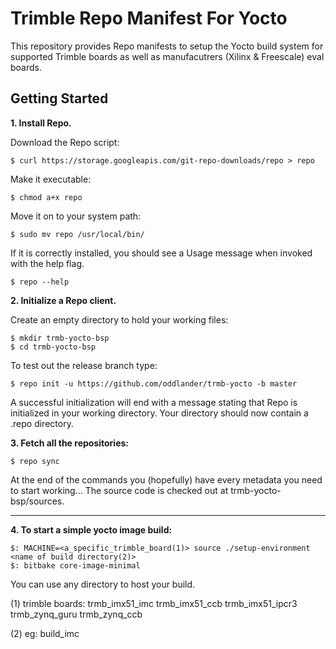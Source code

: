 Trimble Repo Manifest For Yocto
=============================================
This repository provides Repo manifests to setup the Yocto build system for
supported Trimble boards as well as manufacutrers (Xilinx & Freescale) eval boards.

Getting Started
---------------
**1.  Install Repo.**

Download the Repo script:

    $ curl https://storage.googleapis.com/git-repo-downloads/repo > repo

Make it executable:

    $ chmod a+x repo

Move it on to your system path:

    $ sudo mv repo /usr/local/bin/

If it is correctly installed, you should see a Usage message when invoked
with the help flag.

    $ repo --help


**2.  Initialize a Repo client.**

Create an empty directory to hold your working files:

    $ mkdir trmb-yocto-bsp
    $ cd trmb-yocto-bsp

To test out the release branch type:

    $ repo init -u https://github.com/oddlander/trmb-yocto -b master

A successful initialization will end with a message stating that Repo is
initialized in your working directory. Your directory should now contain a
.repo directory.

**3.  Fetch all the repositories:**

    $ repo sync

At the end of the commands you (hopefully) have every metadata you need to start working...
The source code is checked out at trmb-yocto-bsp/sources.
***


**4. To start a simple yocto image build:**

    $: MACHINE=<a_specific_trimble_board(1)> source ./setup-environment <name of build directory(2)>
    $: bitbake core-image-minimal

You can use any directory to host your build.

(1) trimble boards:
trmb_imx51_imc 
trmb_imx51_ccb 
trmb_imx51_ipcr3 
trmb_zynq_guru 
trmb_zynq_ccb 

(2) eg:
build_imc
